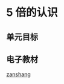 # 5 倍的认识

## 单元目标

## 电子教材

<Ebook grade="xxsx3a" :pages="50" :paged="55" ></Ebook>

[zanshang](../res/zanshang.md ':include')